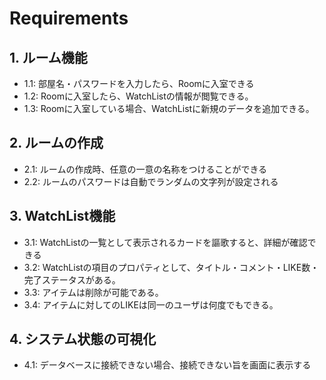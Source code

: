 # Requirements

## 1. ルーム機能

- 1.1: 部屋名・パスワードを入力したら、Roomに入室できる
- 1.2: Roomに入室したら、WatchListの情報が閲覧できる。
- 1.3: Roomに入室している場合、WatchListに新規のデータを追加できる。

## 2. ルームの作成

- 2.1: ルームの作成時、任意の一意の名称をつけることができる
- 2.2: ルームのパスワードは自動でランダムの文字列が設定される

## 3. WatchList機能

- 3.1: WatchListの一覧として表示されるカードを謳歌すると、詳細が確認できる
- 3.2: WatchListの項目のプロパティとして、タイトル・コメント・LIKE数・完了ステータスがある。
- 3.3: アイテムは削除が可能である。
- 3.4: アイテムに対してのLIKEは同一のユーザは何度でもできる。

## 4. システム状態の可視化

- 4.1: データベースに接続できない場合、接続できない旨を画面に表示する
